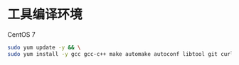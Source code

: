 # 工具编译环境

CentOS 7

```bash
sudo yum update -y && \
sudo yum install -y gcc gcc-c++ make automake autoconf libtool git curl wget
```